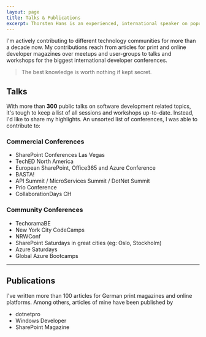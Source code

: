 ```yaml
---
layout: page
title: Talks & Publications
excerpt: Thorsten Hans is an experienced, international speaker on popular technology topics like Azure, Kubernetes and Terraform
---
```


I'm actively contributing to different technology communities for more than a decade now. My contributions reach from articles for print and online developer magazines over meetups and user-groups to talks and workshops for the biggest international developer conferences.

> The best knowledge is worth nothing if kept secret.

## Talks

With more than **300** public talks on software development related topics, it's tough to keep a list of all sessions and workshops up-to-date. Instead, I'd like to share my highlights. An unsorted list of conferences, I was able to contribute to:

### Commercial Conferences

- SharePoint Conferences Las Vegas
- TechED North America
- European SharePoint, Office365 and Azure Conference
- BASTA!
- API Summit / MicroServices Summit / DotNet Summit
- Prio Conference
- CollaborationDays CH

### Community Conferences

- TechoramaBE
- New York City CodeCamps
- NRWConf
- SharePoint Saturdays in great cities (eg: Oslo, Stockholm)
- Azure Saturdays
- Global Azure Bootcamps

---

## Publications

I've written more than 100 articles for German print magazines and online platforms. Among others, articles of mine have been published by

- dotnetpro
- Windows Developer
- SharePoint Magazine
